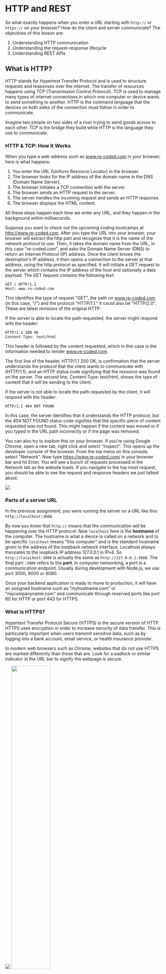 # HTTP and REST

So what exactly happens when you enter a URL starting with `http://` or `https://` on your browser? How do the client and server communicate? The objectives of this lesson are:
1. Understanding HTTP communication
2. Understanding the request-response lifecycle
3. Understanding REST APIs

## What is HTTP?
HTTP stands for Hypertext Transfer Protocol and is used to structure requests and responses over the internet. The transfer of resources happens using TCP (Transmission Control Protocol). TCP is used to manage many types of internet connections in which one computer or device wants to send something to another. HTTP is the command language that the devices on both sides of the connection must follow in order to communicate.

Imagine two people on two sides of a river trying to send goods across to each other. TCP is the bridge they build while HTTP is the language they use to communicate.

### HTTP & TCP: How it Works
When you type a web address such as www.re-coded.com in your browser, here is what happens:
1. You enter the URL (Uniform Resource Locator) in the browser.
2. The browser looks for the IP address of the domain name in the DNS (Domain Name Server).
3. The browser initiates a TCP connection with the server.
4. The browser sends an HTTP request to the server.
5. The server handles the incoming request and sends an HTTP response.
6. The browser displays the HTML content.

All these steps happen each time we enter any URL, and they happen in the background within milliseconds.

Suppose you want to check out the upcoming coding bootcamps at http://www.re-coded.com. After you type the URL into your browser, your browser will extract the http part and recognize that it is the name of the network protocol to use. Then, it takes the domain name from the URL, in this case "re-coded.com", and asks the Domain Name Server (DNS) to return an Internet Protocol (IP) address. Once the client knows the destination's IP address, it then opens a connection to the server at that address, using the http protocol as specified. It will initiate a GET request to the server which contains the IP address of the host and optionally a data payload. The GET request contains the following text:
```
GET / HTTP/1.1
Host: www.re-coded.com
```
This identifies the type of request "GET", the path on www.re-coded.com (in this case, "/") and the protocol "HTTP/1.1." It could also be "HTTP/2.0". These are latest revisions of the original HTTP.

If the server is able to locate the path requested, the server might respond with the header:
```
HTTP/1.1 200 OK
Content-Type: text/html
```
This header is followed by the content requested, which in this case is the information needed to render www.re-coded.com.

The first line of the header, HTTP/1.1 200 OK, is confirmation that the server understands the protocol that the client wants to communicate with (HTTP/1.1), and an HTTP status code signifying that the resource was found on the server. The second line, Content-Type: text/html, shows the type of content that it will be sending to the client.

If the server is not able to locate the path requested by the client, it will respond with the header:
```
HTTP/1.1 404 NOT FOUND
```
In this case, the server identifies that it understands the HTTP protocol, but the 404 NOT FOUND status code signifies that the specific piece of content requested was not found. This might happen if the content was moved or if you typed in the URL path incorrectly or if the page was removed.

You can also try to explore this on your browser. If you're using Google Chrome, open a new tab, right click and select "Inspect". This opens up the developer console of the browser. From the top menu on this console, select "Network". Now type https://www.re-coded.com/ in your browser bar and hit Enter. You will see a bunch of requests processed in the Network tab as the website loads. If you navigate to the top most request, you should be able to see the request and response headers we just talked about.

<img src="https://drive.google.com/uc?export=view&id=1SJPdV6-75u8iTr5xrlMGGb5IgGeH9nn9">

### Parts of a server URL
In the previous assignment, you were running the server on a URL like this: `http://localhost:3000`.

By now you know that `http://` means that the communication will be happening over the HTTP protocol. Now `localhost` here is the **hostname** of the computer. The hostname is what a device is called on a network and to be specific `localhost` means "this computer" and is the standard hostname given to the address of the loopback network interface. Localhost always translates to the loopback IP address 127.0.0.1 in IPv4. So `http://localhost:3000` is actually the same as `http://127.0.0.1:3000`. The final part `:3000` refers to the **port**. In computer networking, a port is a communication endpoint. Usually during development with Node.js, we use port 3000, 8000 or 8080.

Once your backend application is ready to move to production, it will have an assigned hostname such as "myhostname.com" or "mycompanyname.com" and communicate through reserved ports like port 80 for HTTP or port 443 for HTTPS.

### What is HTTPS?
Hypertext Transfer Protocol Secure (HTTPS) is the secure version of HTTP. HTTPS uses encryption in order to increase security of data transfer. This is particularly important when users transmit sensitive data, such as by logging into a bank account, email service, or health insurance provider.

In modern web browsers such as Chrome, websites that do not use HTTPS are marked differently than those that are. Look for a padlock or similar indicator in the URL bar to signify the webpage is secure.

<img src="https://drive.google.com/uc?export=view&id=1NkvHiapLP2dMtFXWe-Q6SAVyJ-1UFdPf">

<img src="https://drive.google.com/uc?export=view&id=1EV6uPQJz3SPo2wy5NqUj0gy3Fm_75RX9" width="50%">

HTTPS uses an encryption protocol called [Transport Layer Security (TLS)](https://en.wikipedia.org/wiki/Transport_Layer_Security), formerly known as Secure Sockets Layer (SSL). This protocol secures communications by using what's known as an asymmetric public key infrastructure. This type of security system uses two different keys to encrypt communications between two parties:
1. **Private key**: This key is controlled by the owner of a website and it's kept, as you might have guessed, private. This key lives on a web server and is used to decrypt information encrypted by the public key.
2. **Public key**: This key is available to everyone who wants to interact with the server in a way that's secure. Information that's encrypted by the public key can only be decrypted by the private key.

HTTPS prevents websites from having their information broadcast in a way that's easily viewed by anyone snooping on the network. When information is sent over regular HTTP, the information is broken into packets of data that can be easily "sniffed" using some software tools. This makes communication over an unsecure medium, such as public WiFi in a cafe, highly vulnerable to interception. In fact, all communications that occur over HTTP occur in plain text, making them highly accessible to anyone with the correct tools, and vulnerable to on-path attacks.

With HTTPS, traffic is encrypted such that even if the packets are sniffed or otherwise intercepted, they will come across as nonsensical characters.

**Before encryption**
```
This is a string of text that is completely readable
```

**After encryption**
```
ITM0IRyiEhVpa6VnKyExMiEgNveroyWBPlgGyfkflYjDaaFf/Kn3bo3OfghBPDWo6AfSHlNtL8N7ITEwIXc1gU5X73xMsJormzzXlwOyrCs+9XCPk63Y+z0=
```

In websites without HTTPS, it is possible for Internet Service Providers (ISPs) or other intermediaries to inject content into webpages without the approval of the website owner. This commonly takes the form of advertising, where an ISP looking to increase revenue injects paid advertising into the webpages of their customers. Unsurprisingly, when this occurs, the profits for the advertisements and the quality control of those advertisements are in no way shared with the website owner. HTTPS eliminates the ability of unmoderated third parties to inject advertising into web content.

### How is HTTPS different from HTTP?
Technically speaking, HTTPS is not a separate protocol from HTTP. It is simply using TLS/SSL encryption over the HTTP protocol. HTTPS communication occurs based upon the transmission of TLS/SSL certificates, which verify that a particular provider is who they say they are.

When a user connects to a webpage, the webpage will send over its SSL certificate which contains the public key necessary to start the secure session. The two computers, the client and the server, then go through a process called an SSL/TLS handshake, which is a series of back-and-forth communications used to establish a secure connection. To take a deeper dive into encryption and the SSL/TLS handshake, you can read about what happens in a [TLS handshake](https://www.cloudflare.com/en-in/learning/ssl/what-happens-in-a-tls-handshake/).

### How does a website start using HTTPS?
For an SSL certificate to be valid, domains need to obtain it from a certificate authority (CA). A CA is an outside organization, a trusted third party, that generates and gives out SSL certificates. Many website hosting providers and other services offer free or paid TLS/SSL certificates. You can read more about SSL certificates [here](https://www.cloudflare.com/learning/ssl/what-is-an-ssl-certificate/).

Once you have obtained the SSL certificate for your website, you can configure it on your server and enable it to communicate over port 443, which is the port for HTTPS communication over TCP.

### What is an API?
API stands for Application Programming Interface, which is a set of definitions and protocols for building and integrating application software. APIs let your product or service communicate with other products and services without having to know how they're implemented. APIs are sometimes thought of as contracts, with documentation that represents an agreement between parties: If party 1 sends a remote request structured a particular way, this is how party 2's software will respond.

When you are developing a server, you will be developing an API that enables the frontend to communicate with your server without necessarily knowing the implementation details on your server. The most popular API architecture is the REST API.

## What is REST?
REST, or **RE**presentational **S**tate **T**ransfer, is an architectural style for providing standards between computer systems on the web, making it easier for systems to communicate with each other. REST-compliant systems, often called RESTful systems, are characterized by how they are stateless and separate the concerns of client and server. It means when a RESTful API is called, the server will transfer to the client a representation of the state of the requested resource.

### Guiding Principles of REST
1. **Client–server**: By separating the user interface concerns from the data storage concerns, we improve the portability of the user interface across multiple platforms and improve scalability by simplifying the server components.
2. **Stateless**: Each request from client to server must contain all of the information necessary to understand the request, and cannot take advantage of any stored context on the server. Session state is therefore kept entirely on the client.
3. **Cacheable**: Cache constraints require that the data within a response to a request be implicitly or explicitly labeled as cacheable or non-cacheable. If a response is cacheable, then a client cache is given the right to reuse that response data for later, equivalent requests.
4. **Uniform interface**: By applying the software engineering principle of generality to the component interface, the overall system architecture is simplified and the visibility of interactions is improved. In order to obtain a uniform interface, multiple architectural constraints are needed to guide the behavior of components. REST is defined by four interface constraints: identification of resources; manipulation of resources through representations; self-descriptive messages; and, hypermedia as the engine of application state.
5. **Layered system**: The layered system style allows an architecture to be composed of hierarchical layers by constraining component behavior such that each component cannot "see" beyond the immediate layer with which they are interacting.
6. **Code on demand (optional)**: REST allows client functionality to be extended by downloading and executing code in the form of applets or scripts. This simplifies clients by reducing the number of features required to be pre-implemented.

### Resource
The key abstraction of information in REST is a resource. Any information that can be named can be a resource: a document or image, a temporal service, a collection of other resources, a non-virtual object (e.g. a person), and so on. REST uses a resource identifier to identify the particular resource involved in an interaction between components.

### Making Requests
REST requires that a client make a request to the server in order to retrieve or modify data on the server. A request generally consists of:
- an HTTP verb, which defines what kind of operation to perform
- a header, which allows the client to pass along information about the request
- a path to a resource
- an optional message body containing data

#### HTTP Verbs
There are 4 basic HTTP verbs we use in requests to interact with resources in a REST system:
- **GET** — retrieve a specific resource or a collection of resources
- **POST** — create a new resource
- **PUT** — update a specific resource
- **DELETE** — remove a specific resource

### REST and HTTP are not same!
A lot of people tend to compare HTTP with REST but REST and HTTP are not same. Roy Fielding, who presented REST for the first time in 2000 in his famous dissertation, did not mention any implementation directive – including any protocol preference and HTTP. REST intends to make the web (internet) more streamline and standard, but as long as you are honoring the 6 guiding principles of REST, you can call any interface RESTful.

In simplest words, in the REST architectural style, data and functionality are considered resources and are accessed using Uniform Resource Identifiers (URIs). The resources are acted upon by using a set of simple, well-defined operations. The clients and servers exchange representations of resources by using a standardized interface and protocol – typically HTTP.

In the next lesson, we'll dive deep into the details of a REST API.

----
## References
- https://www.codecademy.com/articles/http-requests
- https://afteracademy.com/blog/what-happens-when-you-type-a-url-in-the-web-browser
- https://medium.com/extend/what-is-rest-a-simple-explanation-for-beginners-part-1-introduction-b4a072f8740f
- https://www.redhat.com/en/topics/api/what-is-a-rest-api
- https://www.redhat.com/en/topics/api/what-are-application-programming-interfaces
- https://www.codecademy.com/articles/what-is-rest
- https://restfulapi.net/
- https://www.cloudflare.com/en-in/learning/ssl/what-is-https/
- https://en.wikipedia.org/w/index.php?title=Localhost&oldid=331995451